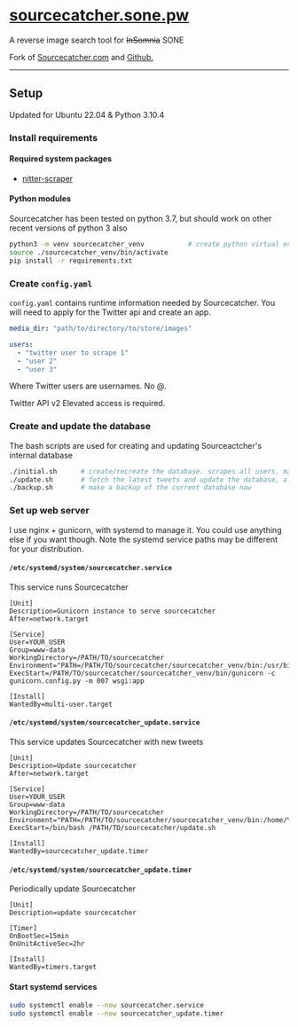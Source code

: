 # [sourcecatcher.sone.pw](https://sourcecatcher.sone.com)
A reverse image search tool for ~~InSomnia~~ SONE

Fork of [Sourcecatcher.com](https://www.sourcecatcher.com) and [Github.](https://github.com/evanc577/sourcecatcher)

---

## Setup

Updated for Ubuntu 22.04 & Python 3.10.4

### Install requirements

#### Required system packages

* [nitter-scraper](https://github.com/evanc577/nitter-scraper)

#### Python modules

Sourcecatcher has been tested on python 3.7, but should work on other recent versions of python 3 also

```bash
python3 -m venv sourcecatcher_venv           # create python virtual environment
source ./sourcecatcher_venv/bin/activate
pip install -r requirements.txt
````

### Create `config.yaml`

`config.yaml` contains runtime information needed by Sourcecatcher.
You will need to apply for the Twitter api and create an app.

```yaml
media_dir: "path/to/directory/to/store/images"

users:
  - "twitter user to scrape 1"
  - "user 2"
  - "user 3"
```

Where Twitter users are usernames. No @.

Twitter API v2 Elevated access is required.

### Create and update the database

The bash scripts are used for creating and updating Sourceactcher's internal database

```bash
./initial.sh      # create/recreate the database. scrapes all users, may take a few hours
./update.sh       # fetch the latest tweets and update the database, also backups the current databse
./backup.sh       # make a backup of the current database now
```

### Set up web server

I use nginx + gunicorn, with systemd to manage it.
You could use anything else if you want though.
Note the systemd service paths may be different for your distribution.

#### `/etc/systemd/system/sourcecatcher.service`

This service runs Sourcecatcher

```systemd
[Unit]
Description=Gunicorn instance to serve sourcecatcher
After=network.target

[Service]
User=YOUR_USER
Group=www-data
WorkingDirectory=/PATH/TO/sourcecatcher
Environment="PATH=/PATH/TO/sourcecatcher/sourcecatcher_venv/bin:/usr/bin"
ExecStart=/PATH/TO/sourcecatcher/sourcecatcher_venv/bin/gunicorn -c gunicorn.config.py -m 007 wsgi:app

[Install]
WantedBy=multi-user.target
```

#### `/etc/systemd/system/sourcecatcher_update.service`

This service updates Sourcecatcher with new tweets

```systemd
[Unit]
Description=Update sourcecatcher
After=network.target

[Service]
User=YOUR_USER
Group=www-data
WorkingDirectory=/PATH/TO/sourcecatcher
Environment="PATH=/PATH/TO/sourcecatcher/sourcecatcher_venv/bin:/home/YOUR_USER/.local/bin:/usr/local/sbin:/usr/local/bin:/usr/sbin:/usr/bin:/sbin:/bin"
ExecStart=/bin/bash /PATH/TO/sourcecatcher/update.sh

[Install]
WantedBy=sourcecatcher_update.timer
```


#### `/etc/systemd/system/sourcecatcher_update.timer`

Periodically update Sourcecatcher

```systemd
[Unit]
Description=update sourcecatcher

[Timer]
OnBootSec=15min
OnUnitActiveSec=2hr

[Install]
WantedBy=timers.target
```

#### Start systemd services

```bash
sudo systemctl enable --now sourcecatcher.service
sudo systemctl enable --now sourcecatcher_update.timer
```
